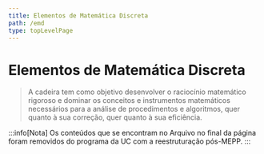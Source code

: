 ```yaml
---
title: Elementos de Matemática Discreta
path: /emd
type: topLevelPage
---
```


# Elementos de Matemática Discreta

> A cadeira tem como objetivo desenvolver o raciocínio matemático rigoroso e dominar os conceitos e instrumentos matemáticos necessários para a análise de procedimentos e algoritmos, quer quanto à sua correção, quer quanto à sua eficiência.

:::info[Nota]
Os conteúdos que se encontram no Arquivo no final da página foram removidos do programa da UC com a reestruturação pós-MEPP.
:::
